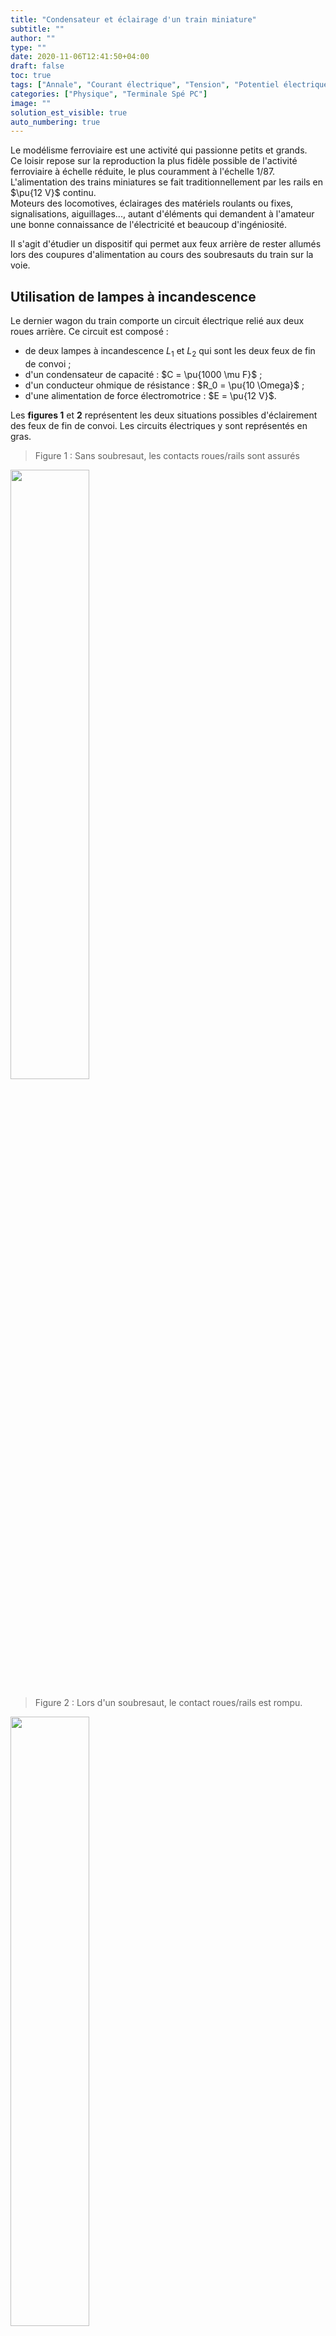 ```yaml
---
title: "Condensateur et éclairage d'un train miniature"
subtitle: ""
author: ""
type: ""
date: 2020-11-06T12:41:50+04:00
draft: false
toc: true
tags: ["Annale", "Courant électrique", "Tension", "Potentiel électrique", "Générateur", "Dipôle", "Branche", "Maille", "Nœud", "Loi des nœuds", "Loi des mailles", "Loi d'Ohm", "Résistance","Condensateur", "Équation différentielle linéaire à coefficients constants"]
categories: ["Physique", "Terminale Spé PC"]
image: ""
solution_est_visible: true
auto_numbering: true
---
```


Le modélisme ferroviaire est une activité qui passionne petits et grands.  
Ce loisir repose sur la reproduction la plus fidèle possible de l'activité ferroviaire à échelle réduite, le plus couramment à l'échelle 1/87.  
L'alimentation des trains miniatures se fait traditionnellement par les rails en $\pu{12 V}$ continu.  
Moteurs des locomotives, éclairages des matériels roulants ou fixes, signalisations, aiguillages..., autant d'éléments qui demandent à l'amateur une bonne connaissance de l'électricité et beaucoup d'ingéniosité.

II s'agit d'étudier un dispositif qui permet aux feux arrière de rester allumés lors des coupures d'alimentation au cours des soubresauts du train sur la voie.

## Utilisation de lampes à incandescence

Le dernier wagon du train comporte un circuit électrique relié aux deux roues arrière. Ce circuit est composé :

- de deux lampes à incandescence $L_1$ et $L_2$ qui sont les deux feux de fin de convoi ;
- d'un condensateur de capacité : $C = \pu{1000 \mu F}$ ;
- d'un conducteur ohmique de résistance : $R_0 = \pu{10 \Omega}$ ;
- d'une alimentation de force électromotrice : $E = \pu{12 V}$.

Les **figures 1** et **2** représentent les deux situations possibles d'éclairement des feux de fin de convoi.
Les circuits électriques y sont représentés en gras.

> Figure 1 : Sans soubresaut, les contacts roues/rails sont assurés
<img src="/terminales-pc/chap-5/chap-5-5-1.png" alt="" width="50%" />

> Figure 2 : Lors d'un soubresaut, le contact roues/rails est rompu.
<img src="/terminales-pc/chap-5/chap-5-5-2.png" alt="" width="50%" />

### Déplacement du train sans soubresaut

Le circuit électrique de la **figure 3** représente les branchements du circuit de la **figure 1**. On choisit les conventions électriques suivantes (indiquées sur le circuit) :

<img src="/terminales-pc/chap-5/chap-5-5-3.png" alt="" width="30%" />

1. Répondre *qualitativement, mais en justifiant,* aux deux questions suivantes :
    1. Pendant la charge du condensateur, les lampes de fin de convoi sont-elles parcourues par un courant ?
    2. Lorsque le condensateur est totalement chargé, existe-t-il un courant circulant dans la branche AB le contenant ?

2. Déterminer la valeur de la tension aux bornes du condensateur lorsqu'il est complètement chargé. Justifier la réponse.

3. Estimer l'ordre de grandeur du temps de charge du condensateur en s'aidant du calcul de la constante de temps $\tau$ du dipôle $(R_0,C)$.

### Déplacement du train avec soubresauts

En prenant de la vitesse, le train peut avoir des soubresauts et le contact train/rails est alors rompu pendant une durée $\Delta t_{\text{soubresaut}}$ de l'ordre du dixième de seconde.
Pendant le soubresaut le condensateur se décharge dans les lampes. Sur le circuit électrique de la **figure 4** (correspondant à situation de la **figure 2**), on choisit les conventions électriques suivantes (indiquées sur le circuit) :

> Figure 4
<img src="/terminales-pc/chap-5/chap-5-5-4.png" alt="" width="33%" />

#### Données

- au début du soubresaut : $u_C(t = 0) = E = \pu{12 V}$ ;
- les lampes $L_1$ et $L_2$ sont identiques et assimilables à deux conducteurs ohmiques de résistances :  $R_1 = R_2 = R = \pu{100 \Omega}$ ;
- durée du soubresaut : $\Delta t_{\text{soubresaut}} = \pu{0,10 s}$.

4. Montrer que, pendant le soubresaut, l'équation différentielle relative à la tension $u_C$ aux bornes du condensateur est de la forme :
$$ u_C + (2R + R_0) C\\, \dfrac{\mathrm{d}u_C}{ \mathrm{dt} } = 0 $$

5. Vérifier que $u_C(t) = A\\, e^{ - \dfrac{t}{(2R + R_0) C} }$ est une solution possible de l’équation différentielle précédente et déterminer la valeur de $A$.

6. Donner l’expression de l’intensité $i(t)$ du courant. En déduire le signe de l’intensité $i(t)$.

L’expression de la puissance instantanée consommée par chaque lampe en fonction de l’intensité  du courant est donnée par la relation : $p(t) = R\\, i^2(t)$.

7. On propose sur les **figures 5**, **6** et **7** de l'annexe, trois graphiques pouvant représenter l'allure  de l'évolution de la puissance instantanée consommée par chaque lampe en fonction du temps, au cours de la décharge du condensateur.
En utilisant l'expression de $i(t)$ et en justifiant, choisir la seule figure pouvant représenter cette évolution.

L'éclairement de chaque lampe est optimal pour une puissance consommée $P_0 = \pu{0,36 W}$. Toutefois, on considère que l’éclairement est satisfaisant si la puissance consommée est supérieure ou égale à 75&nbsp;% de la valeur de $P_0$.

8. Donner la durée d’éclairement satisfaisante pour chaque lampe à l’aide d’une détermination graphique sur la courbe choisie à la question 7. (expliciter les étapes du raisonnement).

9. Les lampes vont-elles éclairer de façon satisfaisante pendant toute la durée du soubresaut ?

## Utilisation de diodes électroluminescentes

On peut remplacer les lampes $L_1$ et $L_2$ par deux diodes électroluminescentes identiques notées $\text{DEL}_1$ et $\text{DEL}_2$ associées en série avec un conducteur ohmique de résistance $R_3$. Elles ont une durée de vie plus longue et une consommation énergétique plus faible que les lampes à incandescence.

Pendant un soubresaut, le schéma du circuit électrique devient :

> Figure 8
<img src="/terminales-pc/chap-5/chap-5-5-8.png" alt="" width="33%" />

Chaque diode électroluminescente émet de la lumière si elle est parcourue par un courant d'intensité supérieure à une intensité seuil $I_{\text{seuil}} = \pu{2,0 mA}$.
Au début du soubresaut, à $t = \pu{0 s}$, l'intensité prend sa valeur maximale $I_{\text{max}} = \pu{6,0 mA}$.

#### Données

- Conducteur ohmique de résistance $R_3 = \pu{1,5 k\Omega}$ ;
- On admet que la durée d'éclairement des diodes est de l'ordre de $$\Delta t = (R_3+R_0)C \\, \ln \left( \dfrac{I_{\text{max}}}{I_\text{seuil}}  \right)$$

10. Montrer par une analyse dimensionnelle que $\Delta t$ a bien la dimension d'un temps.

11. Calculer $\Delta t$ et indiquer si les diodes électroluminescentes vont éclairer pendant toute la durée du soubresaut.

## Annexe

> Puissance instantanée consommée par chaque lampe en fonction du temps $p = f(t)$.
<img src="/terminales-pc/chap-5/chap-5-5-5.png" alt="" width="90%" />
<img src="/terminales-pc/chap-5/chap-5-5-6.png" alt="" width="90%" />
<img src="/terminales-pc/chap-5/chap-5-5-7.png" alt="" width="90%" />

## Corrigé

- Exercice corrigé en classe
